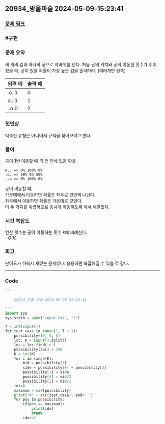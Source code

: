 
## 20934\_방울마술 2024-05-09-15:23:41

### [문제 링크](https://swexpertacademy.com/main/code/problem/problemDetail.do?contestProbId=AY9QTGqqcckDFAVF)

### #구현

### 문제 요약

세 개의 컵과 하나의 공으로 야바위를 한다. 처음 공의 위치와 공이 이동한 횟수가 주어졌을 때, 공이 있을 확률이 가장 높은 컵을 출력하라. (여러개면 왼쪽)

| 입력 예 | 출력 예 |
| ------- | ------- |
| .o. 1   | 0       |
| o.. 1   | 1       |
| ..o 0   | 2       |

### 첫인상

익숙한 유형은 아니어서 규칙을 찾아보려고 했다.

### 풀이

공이 1번 이동할 때 각 컵 안에 있을 확률

    o.. => 0% 100% 0%
    .o. => 50% 0% 50%
    ..o => 0% 100% 0%

공이 이동할 때,  
가운데에서 이동하면 확률은 좌우로 반반씩 나뉜다.  
좌우에서 이동하면 확률은 가운데로 모인다.  
이 두 가지를 독립적으로 동시에 작동하도록 해서 해결했다.

### 시간 복잡도

연산 횟수는 공이 이동하는 횟수 $k$에 비례한다.  
$∴ O(k)$

### 회고

난이도가 쉬워서 재밌는 문제였다. 응용하면 복잡해질 수 있을 것 같다.

---

### Code

<!-- CODE-APPENDED:20934_방울마술.py -->
```python
"""

	20934_방울 마술 2024-05-09 15:23:41

"""
import sys
sys.stdin = open("input.txt", "r")

T = int(input())
for test_case in range(1, T + 1):
    possibility=[0, 0, 0]
    loc, K = input().split()
    loc = loc.find('o')
    possibility[loc] = 100
    K = int(K)
    for i in range(K):
        mid = possibility[1]
        side = possibility[0] + possibility[2]
        possibility[1] = side
        possibility[0] = mid/2
        possibility[2] = mid/2
    idx=0
    maximum = max(possibility)
    print("#" + str(test_case), end=" ")
    for pos in possibility:
        if(pos == maximum):
            print(idx)
            break
        idx+=1
```
